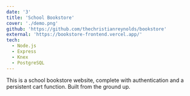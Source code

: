 ```yaml
---
date: '3'
title: 'School Bookstore'
cover: './demo.png'
github: 'https://github.com/thechristianreynolds/bookstore'
external: 'https://bookstore-frontend.vercel.app/'
tech:
  - Node.js
  - Express
  - Knex
  - PostgreSQL
---
```


This is a school bookstore website, complete with authentication and a persistent cart function. Built from the ground up.
